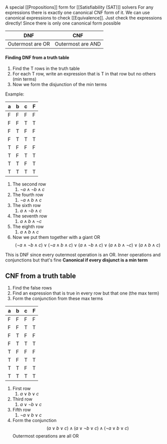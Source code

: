 A special [[Propositions]] form for [[Satisfiability (SAT)]] solvers
For any expressions there is exactly one canonical CNF form of it.
We can use canonical expressions to check [[Equivalence]]. 
	Just check the expressions directly!
	Since there is only one canonical form possible

| DNF              | CNF               |
| ---------------- | ----------------- |
| Outermost are OR | Outermost are AND |

#### Finding DNF from a truth table
1. Find the T rows in the truth table
2. For each T row, write an expression that is T in that row but no others (min terms)
3. Now we form the disjunction of the min terms

Example:

| a   | b   | c   | F   |
| --- | --- | --- | --- |
| F   | F   | F   | F   |
| F   | F   | T   | T   |
| F   | T   | F   | F   |
| F   | T   | T   | T   |
| T   | F   | F   | F   |
| T   | F   | T   | T   |
| T   | T   | F   | T   |
| T   | T   | T   | T   |

1. The second row
	1. $\neg a\land\neg b\land c$
2. The fourth row
	1.  $\neg a\land b\land c$
3. The sixth row
	1. $a\land\neg b\land c$
4. The seventh row
	1. $a\land b\land\neg c$
5. The eighth row
	1. $a\land b\land c$
6. Now we put them together with a giant OR
$$(\neg a\land\neg b\land c)\lor(\neg a\land b\land c)\lor(a\land\neg b\land c)\lor(a\land b\land\neg c)\lor(a\land b\land c)$$

This is DNF since every outermost operation is an OR.
	Inner operations and conjunctions but that's fine
	**Canonical if every disjunct is a min term**

## CNF from a truth table
1. Find the false rows
2. Find an expression that is true in every row but that one (the max term)
3. Form the conjunction from these max terms

| a   | b   | c   | F   |
| --- | --- | --- | --- |
| F   | F   | F   | F   |
| F   | F   | T   | T   |
| F   | T   | F   | F   |
| F   | T   | T   | T   |
| T   | F   | F   | F   |
| T   | F   | T   | T   |
| T   | T   | F   | T   |
| T   | T   | T   | T   |
1. First row
	1. $a\lor b\lor c$
2. Third row
	1. $a\lor \neg b\lor c$
3. Fifth row
	1. $\neg a \lor b\lor c$
4. Form the conjunction
$$
(a\lor b\lor c)\land(a\lor\neg b\lor c)\land(\neg a\lor b\lor c)
$$
Outermost operations are all OR
